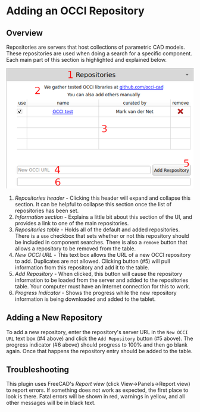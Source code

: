 # Adding an OCCI Repository

## Overview

Repositories are servers that host collections of parametric CAD models. These repositories are used when doing a search for a specific component. Each main part of this section is highlighted and explained below.

![Repositories Section Overview](images/repositories_section_overview.png)

1. *Repositories header* - Clicking this header will expand and collapse this section. It can be helpful to collapse this section once the list of repositories has been set.
2. *Information section* - Explains a little bit about this section of the UI, and provides a link to one of the main repositories.
3. *Repositories table* - Holds all of the default and added repositories. There is a `use` checkbox that sets whether or not this repository should be included in component searches. There is also a `remove` button that allows a repository to be removed from the table.
4. *New OCCI URL* - This text box allows the URL of a new OCCI repository to add. Duplicates are not allowed. Clicking button (#5) will pull information from this repository and add it to the table.
5. *Add Repository* - When clicked, this button will cause the repository information to be loaded from the server and added to the repositories table. Your computer must have an Internet connection for this to work.
6. *Progress Indicator* - Shows the progress while the new repository information is being downloaded and added to the tablet.

## Adding a New Repository

To add a new repository, enter the repository's server URL in the `New OCCI URL` text box (#4 above) and click the `Add Repository` button (#5 above). The progress indicator (#6 above) should progress to 100% and then go blank again. Once that happens the repository entry should be added to the table.

## Troubleshooting

This plugin uses FreeCAD's *Report view* (click View->Panels->Report view) to report errors. If something does not work as expected, the first place to look is there. Fatal errors will be shown in red, warnings in yellow, and all other messages will be in black text.

